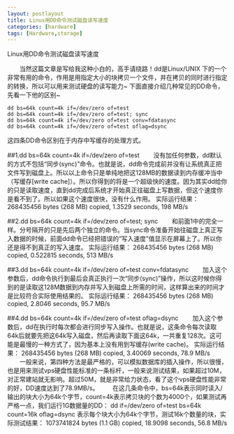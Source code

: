 ```yaml
---
layout: postlayout
title: Linux用DD命令测试磁盘读写速度
categories: [hardware]
tags: [Hardware,storage]
---
```

Linux用DD命令测试磁盘读写速度

　　当然这篇文章是写给我这种小白的，高手请绕路！dd是Linux/UNIX 下的一个非常有用的命令，作用是用指定大小的块拷贝一个文件，并在拷贝的同时进行指定的转换，所以可以用来测试硬盘的读写能力~
下面直接介绍几种常见的DD命令，先看一下他的区别~

    dd bs=64k count=4k if=/dev/zero of=test
    dd bs=64k count=4k if=/dev/zero of=test; sync
    dd bs=64k count=4k if=/dev/zero of=test conv=fdatasync
    dd bs=64k count=4k if=/dev/zero of=test oflag=dsync

这四条DD命令区别在于内存中写缓存的处理方式。

##1.dd bs=64k count=4k if=/dev/zero of=test
　　没有加任何参数，dd默认的方式不包括“同步(sync)”命令。也就是说，dd命令完成前并没有让系统真正把文件写到磁盘上。所以以上命令只是单纯地把这128MB的数据读到内存缓冲当中（写缓存[write cache]）。所以你得到的将是一个超级快的速度。因为其实dd给你的只是读取速度，直到dd完成后系统才开始真正往磁盘上写数据，但这个速度你是看不到了。所以如果这个速度很快，没有什么作用。
实际运行结果：
268435456 bytes (268 MB) copied, 1.3529 seconds, 198 MB/s

##2.dd bs=64k count=4k if=/dev/zero of=test; sync
　　和前面1中的完全一样。分号隔开的只是先后两个独立的命令。当sync命令准备开始往磁盘上真正写入数据的时候，前面dd命令已经把错误的“写入速度”值显示在屏幕上了。所以你还是得不到真正的写入速度。
实际运行结果：
268435456 bytes (268 MB) copied, 0.522815 seconds, 513 MB/s

##3.dd bs=64k count=4k if=/dev/zero of=test conv=fdatasync
　　加入这个参数后，dd命令执行到最后会真正执行一次“同步(sync)”操作，所以这时候你得到的是读取这128M数据到内存并写入到磁盘上所需的时间，这样算出来的时间才是比较符合实际使用结果的。
实际运行结果：
268435456 bytes (268 MB) copied, 2.8046 seconds, 95.7 MB/s

##4.dd bs=64k count=4k if=/dev/zero of=test oflag=dsync
　　加入这个参数后，dd在执行时每次都会进行同步写入操作。也就是说，这条命令每次读取64k后就要先把这64k写入磁盘，然后再读取下面这64k，一共重复128次。这可能是最慢的一种方式了，因为基本上没有用到写缓存(write cache)。
实际运行结果：
268435456 bytes (268 MB) copied, 3.40069 seconds, 78.9 MB/s
　　一般来说，第四种方法是最严格的，可以模拟数据库的插入操作，所以很慢，也是用来测试vps硬盘性能标准的一条标杆，一般来说测试结果，如果超过10M，对正常建站就无影响。超过50M，就是非常给力状态，看了这个vps硬盘性能非常的好，DD速度达到了78.9MB/s。
　　在这几条命令中，bs=64k表示同时读入/输出的块大小为64k个字节，count=4k表示拷贝块的个数为4000个，如果测试再严格一点，我们运行1G数据量的DD：
dd if=/dev/zero of=test bs=64k count=16k oflag=dsync
表示每个块大小为64k个字节，测试16k个数量的块，实际测试结果：
1073741824 bytes (1.1 GB) copied, 18.9098 seconds, 56.8 MB/s

 